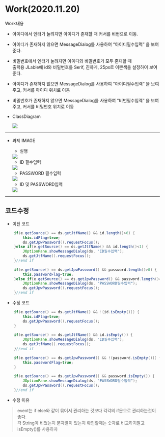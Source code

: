 Work(2020.11.20)
===
Work내용

* 아이디에서 엔터가 눌려지면 아이디가 존재할 때 커서를 비번으로 이동.

* 아이디가 존재하지 않으면 MessageDialog를 사용하여 “아이디필수입력” 을 보여준다.

* 비밀번호에서 엔터가 눌려지면  아이디와 비밀번호가 모두 존재할 때 <br>
출력용 JLable에 id와 비밀번호를 Serif, 진하게, 25px로 이쁜색을 설정하여 보여준다.

* 아이디가 존재하지 않으면 MessageDialog를 사용하여 "아이디필수입력” 을 보여주고, 커서를 아이디 위치로 이동

* 비밀번호가 존재하지 않으면 MessageDialog를 사용하여 “비번필수입력” 을 보여주고,
커서를 비밀번호 위치로 이동


* ClassDiagram

    <img src = https://user-images.githubusercontent.com/74294325/100219863-e4135880-2f59-11eb-8d41-407a5493f1cf.png>

---

* 과제 IMAGE

    * 실행

    <img src = https://user-images.githubusercontent.com/74294325/100219341-36a04500-2f59-11eb-9ff9-ad2baf941c70.png>


    * ID 필수입력

    <img src = https://user-images.githubusercontent.com/74294325/100219469-5fc0d580-2f59-11eb-81e7-1823654e1c1a.png>

    * PASSWORD 필수입력

    <img src = https://user-images.githubusercontent.com/74294325/100219524-7404d280-2f59-11eb-842a-e74d46c160a3.png>

    * ID 및 PASSWORD입력

    <img src = https://user-images.githubusercontent.com/74294325/100219650-9a2a7280-2f59-11eb-9c53-c33fce7ed934.png>

---

## 코드수정


* 이전 코드

```java
    if(e.getSource() == ds.getJtfName() && id.length()>0) {
		this.idFlag=true;
		ds.getJpwPassword().requestFocus();
	}else if(e.getSource() == ds.getJtfName() && id.length()<1) {
		JOptionPane.showMessageDialog(ds, "ID필수입력");
		ds.getJtfName().requestFocus();
	}//end if
		
	if(e.getSource() == ds.getJpwPassword() && password.length()>0) {
		this.passwordFlag=true;
	}else if(e.getSource() == ds.getJpwPassword() && password.length()<1) {
		JOptionPane.showMessageDialog(ds, "PASSWORD필수입력");
		ds.getJpwPassword().requestFocus();
	}//end if

```

* 수정 코드

```java
    if(e.getSource() == ds.getJtfName() && !(id.isEmpty())) {
	    this.idFlag=true;
		ds.getJpwPassword().requestFocus();
	}
		
	if(e.getSource() == ds.getJtfName() && id.isEmpty()) {
		JOptionPane.showMessageDialog(ds, "ID필수입력");
		ds.getJtfName().requestFocus();
	}//end if
		
	if(e.getSource() == ds.getJpwPassword() && !(password.isEmpty())) {
		this.passwordFlag=true;
	}
		
	if(e.getSource() == ds.getJpwPassword() && password.isEmpty()) {
		JOptionPane.showMessageDialog(ds, "PASSWORD필수입력");
		ds.getJpwPassword().requestFocus();
	}//end if
```

* 수정 이유
> event는 if else와 같이 묶어서 관리하는 것보다 각각의 if문으로 관리하는것이 좋다.<br>
> 각 String이 비었는지 문자열이 있는지 확인할때는 숫자로 비교하지말고 isEmpty()를 사용하자